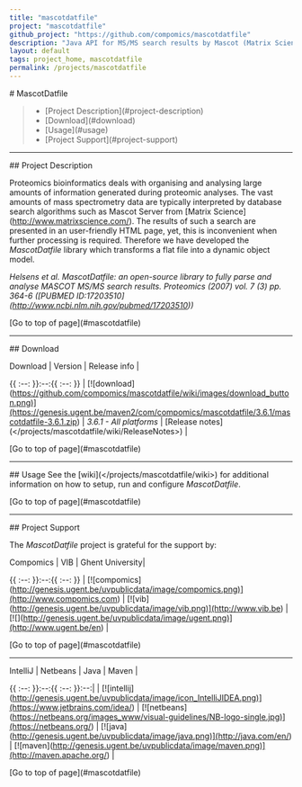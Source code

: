 ```yaml
---
title: "mascotdatfile"
project: "mascotdatfile"
github_project: "https://github.com/compomics/mascotdatfile"
description: "Java API for MS/MS search results by Mascot (Matrix Science)."
layout: default
tags: project_home, mascotdatfile
permalink: /projects/mascotdatfile
---
```


\# MascotDatfile

> - \[Project Description\](#project-description)
> - \[Download\](#download)
> - \[Usage\](#usage)
> - \[Project Support\](#project-support)

______________________________________________________________________

\## Project Description

Proteomics bioinformatics deals with organising and analysing large amounts of information generated during proteomic analyses. The vast amounts of mass spectrometry data are typically interpreted by database search algorithms such as Mascot Server from \[Matrix Science\](<http://www.matrixscience.com/>). The results of such a search are presented in an user-friendly HTML page, yet, this is inconvenient when further processing is required. Therefore we have developed the *MascotDatfile* library which transforms a flat file into a dynamic object model.

*Helsens et al. MascotDatfile: an open-source library to fully parse and analyse MASCOT MS/MS search results. Proteomics (2007) vol. 7 (3) pp. 364-6 (\[PUBMED ID:17203510\](http://www.ncbi.nlm.nih.gov/pubmed/17203510))*

\[Go to top of page\](#mascotdatfile)

______________________________________________________________________

\## Download

Download | Version | Release info |

{{ :--: }}:--:{{ :--: }}
| \[!\[download\](<https://github.com/compomics/mascotdatfile/wiki/images/download_button.png)](https://genesis.ugent.be/maven2/com/compomics/mascotdatfile/3.6.1/mascotdatfile-3.6.1.zip>) | *3.6.1 - All platforms* | \[Release notes\](</projects/mascotdatfile/wiki/ReleaseNotes>) |

\[Go to top of page\](#mascotdatfile)

______________________________________________________________________

\## Usage
See the \[wiki\](</projects/mascotdatfile/wiki>) for additional information on how to setup, run and configure *MascotDatfile*.

\[Go to top of page\](#mascotdatfile)

______________________________________________________________________

\## Project Support

The *MascotDatfile* project is grateful for the support by:

Compomics | VIB | Ghent University|

{{ :--: }}:--:{{ :--: }}
| \[!\[compomics\](<http://genesis.ugent.be/uvpublicdata/image/compomics.png)](http://www.compomics.com>) | \[!\[vib\](<http://genesis.ugent.be/uvpublicdata/image/vib.png)](http://www.vib.be>) | \[!\[\](<http://genesis.ugent.be/uvpublicdata/image/ugent.png)](http://www.ugent.be/en>) |

\[Go to top of page\](#mascotdatfile)

______________________________________________________________________

IntelliJ | Netbeans | Java | Maven |

{{ :--: }}:--:{{ :--: }}:--:|
| \[!\[intellij\](<http://genesis.ugent.be/uvpublicdata/image/icon_IntelliJIDEA.png)](https://www.jetbrains.com/idea/>) | \[!\[netbeans\](<https://netbeans.org/images_www/visual-guidelines/NB-logo-single.jpg)](https://netbeans.org/>) | \[!\[java\](<http://genesis.ugent.be/uvpublicdata/image/java.png)](http://java.com/en/>) | \[!\[maven\](<http://genesis.ugent.be/uvpublicdata/image/maven.png)](http://maven.apache.org/>) |

\[Go to top of page\](#mascotdatfile)
